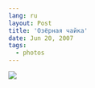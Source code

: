 ```yaml
---
lang: ru
layout: Post
title: 'Озёрная чайка'
date: Jun 20, 2007
tags:
  - photos
---
```


![](http://wow.sapegin.me/3h3h3c3n0w3j/Sapegin-Artem-20D-2007-05-26-350-5080.jpg)
